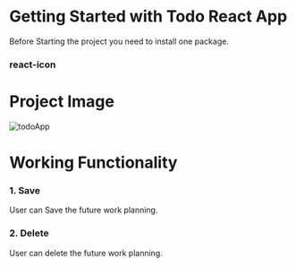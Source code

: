 # Getting Started with Todo React App

Before Starting the project you need to install one package.

### react-icon

# Project Image

![todoApp](https://github.com/Sambit1708/todoapp-reactjs/assets/86182933/065609f1-ba57-43fe-9922-9e9477d7d112)

# Working Functionality
### 1. Save
  User can Save the future work planning.
### 2. Delete
  User can delete the future work planning.
